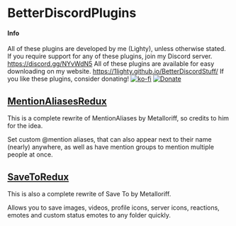 # BetterDiscordPlugins
#### Info
All of these plugins are developed by me (Lighty), unless otherwise stated. 
If you require support for any of these plugins, join my Discord server.
https://discord.gg/NYvWdN5
All of these plugins are available for easy downloading on my website.
https://1lighty.github.io/BetterDiscordStuff/
If you like these plugins, consider donating!
[![ko-fi](https://www.ko-fi.com/img/githubbutton_sm.svg)](https://ko-fi.com/L3L01A2WY) [![Donate](https://img.shields.io/badge/Donate-PayPal-blue.svg)](https://www.paypal.me/lighty13)
##  [MentionAliasesRedux](https://1lighty.github.io/BetterDiscordStuff/?plugin=MentionAliasesRedux "MentionAliasesRedux")
This is a complete rewrite of MentionAliases by Metalloriff, so credits to him for the idea.

Set custom @mention aliases, that can also appear next to their name (nearly) anywhere, as well as have mention groups to mention multiple people at once.
## [SaveToRedux](https://1lighty.github.io/BetterDiscordStuff/?plugin=SaveToRedux "SaveToRedux")
This is also a complete rewrite of Save To by Metalloriff.

Allows you to save images, videos, profile icons, server icons, reactions, emotes and custom status emotes to any folder quickly.
